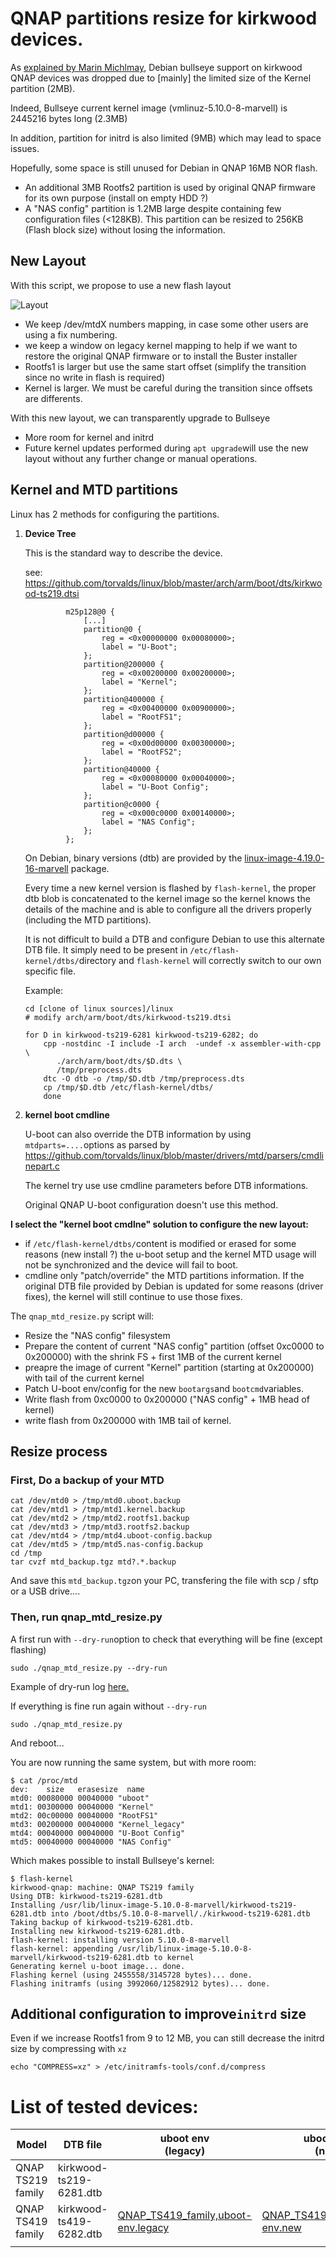 # QNAP partitions resize for kirkwood devices.

As [explained by Marin Michlmay](https://www.cyrius.com/debian/kirkwood/qnap/ts-219/upgrade/), Debian bullseye support on kirkwood QNAP devices was dropped due to [mainly] the limited size of the Kernel partition (2MB). 

Indeed, Bullseye current kernel image (vmlinuz-5.10.0-8-marvell) is 2445216 bytes long (2.3MB)

In addition, partition for initrd is also limited (9MB) which may lead to space issues.

Hopefully, some space is still unused for Debian in QNAP 16MB NOR flash. 

- An additional 3MB Rootfs2 partition is used by original QNAP firmware for its own purpose (install on empty HDD ?)
- A "NAS config" partition is 1.2MB large despite containing few configuration files (<128KB). This partition can be resized to 256KB (Flash block size) without losing the information.

## New Layout

With this script, we propose to use a new flash layout

![Layout](resources/partitions.png)

- We keep /dev/mtdX numbers mapping, in case some other users are using a fix numbering.
- we keep a window on legacy kernel mapping to help if we want to restore the original QNAP firmware or to install the Buster installer
- Rootfs1 is larger but use the same start offset (simplify the transition since no write in flash is required)
- Kernel is larger. We must be careful during the transition since offsets are differents.

With this new layout, we can transparently upgrade to Bullseye

- More room for kernel and initrd
- Future kernel updates performed during `apt upgrade`will use the new layout without any further change or manual operations.

## Kernel and MTD partitions

Linux has 2 methods for configuring the partitions.

1. **Device Tree** 

   This is the standard way to describe the device. 

   see: https://github.com/torvalds/linux/blob/master/arch/arm/boot/dts/kirkwood-ts219.dtsi

   ```
   			m25p128@0 {
   				[...]
   				partition@0 {
   					reg = <0x00000000 0x00080000>;
   					label = "U-Boot";
   				};
   				partition@200000 {
   					reg = <0x00200000 0x00200000>;
   					label = "Kernel";
   				};
   				partition@400000 {
   					reg = <0x00400000 0x00900000>;
   					label = "RootFS1";
   				};
   				partition@d00000 {
   					reg = <0x00d00000 0x00300000>;
   					label = "RootFS2";
   				};
   				partition@40000 {
   					reg = <0x00080000 0x00040000>;
   					label = "U-Boot Config";
   				};
   				partition@c0000 {
   					reg = <0x000c0000 0x00140000>;
   					label = "NAS Config";
   				};
   			};
   ```

   On Debian, binary versions (dtb) are provided by the [linux-image-4.19.0-16-marvell](https://packages.debian.org/buster/linux-image-4.19.0-16-marvell) package.

   Every time a new kernel version is flashed by `flash-kernel`, the proper dtb blob is concatenated to the kernel image so the kernel knows the details of the machine and is able to configure all the drivers properly (including the MTD partitions).

   It is not difficult to build a DTB and configure Debian to use this alternate DTB file. It simply need to be present in `/etc/flash-kernel/dtbs/`directory and `flash-kernel` will correctly switch to our own specific file.

   Example:

   ```
   cd [clone of linux sources]/linux
   # modify arch/arm/boot/dts/kirkwood-ts219.dtsi
   
   for D in kirkwood-ts219-6281 kirkwood-ts219-6282; do
       cpp -nostdinc -I include -I arch  -undef -x assembler-with-cpp \
          ./arch/arm/boot/dts/$D.dts \
          /tmp/preprocess.dts
       dtc -O dtb -o /tmp/$D.dtb /tmp/preprocess.dts
       cp /tmp/$D.dtb /etc/flash-kernel/dtbs/
       done
   
   ```

   

2. **kernel boot cmdline**

   U-boot can also override the DTB information by using `mtdparts=....`options as parsed by https://github.com/torvalds/linux/blob/master/drivers/mtd/parsers/cmdlinepart.c

   The kernel try use use cmdline parameters before DTB informations.

   Original QNAP U-boot configuration doesn't use this method.



**I select the "kernel boot cmdlne" solution to configure the new layout:**

- if `/etc/flash-kernel/dtbs/`content is modified or erased for some reasons (new install ?) the u-boot setup and the kernel MTD usage will not be synchronized and the device will fail to boot.
- cmdline only "patch/override" the MTD partitions information. If the original DTB file provided by Debian is updated for some reasons (driver fixes), the kernel will still continue to use those fixes.

The `qnap_mtd_resize.py` script will:

- Resize the "NAS config" filesystem
- Prepare the content of current "NAS config" partition (offset 0xc0000 to 0x200000) with the shrink FS + first 1MB of the current kernel
- preapre the image of current "Kernel" partition (starting at 0x200000) with tail of the current kernel
- Patch U-boot env/config for the new `bootargs`and `bootcmd`variables.
- Write flash from 0xc0000 to 0x200000 ("NAS config" + 1MB head of kernel)
- write flash from 0x200000 with 1MB tail of kernel.



## Resize process

### First, Do a backup of your MTD

```
cat /dev/mtd0 > /tmp/mtd0.uboot.backup
cat /dev/mtd1 > /tmp/mtd1.kernel.backup
cat /dev/mtd2 > /tmp/mtd2.rootfs1.backup
cat /dev/mtd3 > /tmp/mtd3.rootfs2.backup
cat /dev/mtd4 > /tmp/mtd4.uboot-config.backup
cat /dev/mtd5 > /tmp/mtd5.nas-config.backup
cd /tmp
tar cvzf mtd_backup.tgz mtd?.*.backup
```

And save this `mtd_backup.tgz`on your PC, transfering the file with scp / sftp or a USB drive....

### Then, run qnap_mtd_resize.py

A first run with `--dry-run`option to check that everything will be fine (except flashing)

```
sudo ./qnap_mtd_resize.py --dry-run
```

Example of dry-run log [here.](resources/QNAP_TS419_family_dryrun_log.txt)

If everything is fine run again without `--dry-run`

```
sudo ./qnap_mtd_resize.py
```

And reboot...

You are now running the same system, but with more room:

```
$ cat /proc/mtd 
dev:    size   erasesize  name
mtd0: 00080000 00040000 "uboot"
mtd1: 00300000 00040000 "Kernel"
mtd2: 00c00000 00040000 "RootFS1"
mtd3: 00200000 00040000 "Kernel_legacy"
mtd4: 00040000 00040000 "U-Boot Config"
mtd5: 00040000 00040000 "NAS Config"
```

Which makes possible to install Bullseye's kernel:

```
$ flash-kernel 
kirkwood-qnap: machine: QNAP TS219 family
Using DTB: kirkwood-ts219-6281.dtb
Installing /usr/lib/linux-image-5.10.0-8-marvell/kirkwood-ts219-6281.dtb into /boot/dtbs/5.10.0-8-marvell/./kirkwood-ts219-6281.dtb
Taking backup of kirkwood-ts219-6281.dtb.
Installing new kirkwood-ts219-6281.dtb.
flash-kernel: installing version 5.10.0-8-marvell
flash-kernel: appending /usr/lib/linux-image-5.10.0-8-marvell/kirkwood-ts219-6281.dtb to kernel
Generating kernel u-boot image... done.
Flashing kernel (using 2455558/3145728 bytes)... done.
Flashing initramfs (using 3992060/12582912 bytes)... done.
```



## Additional configuration to improve`initrd` size

Even if we increase Rootfs1 from 9 to 12 MB, you can still decrease the initrd size by compressing with `xz`

```
echo "COMPRESS=xz" > /etc/initramfs-tools/conf.d/compress
```



# List of tested devices:

| Model             | DTB file                | uboot env<br>(legacy)                                        | uboot_env<br>(new)                                           | log                                        |
| ----------------- | ----------------------- | ------------------------------------------------------------ | ------------------------------------------------------------ | ------------------------------------------ |
| QNAP TS219 family | kirkwood-ts219-6281.dtb |                                                              |                                                              |                                            |
| QNAP TS419 family | kirkwood-ts419-6282.dtb | [QNAP_TS419_family,uboot-env.legacy](resources/QNAP_TS419_family,uboot-env.legacy) | [QNAP_TS419_family,uboot-env.new](resources/QNAP_TS419_family,uboot-env.new) | [log](resources/QNAP_TS419_family_log.txt) |
|                   |                         |                                                              |                                                              |                                            |

